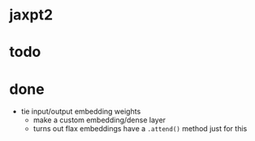 # jaxpt2

# todo

# done

-   tie input/output embedding weights
    -   make a custom embedding/dense layer
    -   turns out flax embeddings have a `.attend()` method just for this
